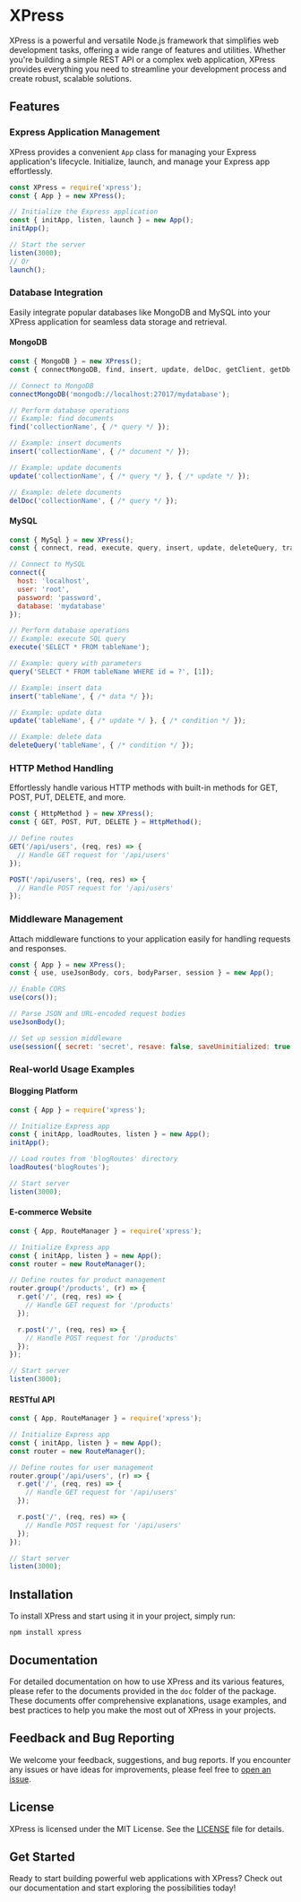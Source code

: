 # XPress

XPress is a powerful and versatile Node.js framework that simplifies web development tasks, offering a wide range of features and utilities. Whether you're building a simple REST API or a complex web application, XPress provides everything you need to streamline your development process and create robust, scalable solutions.

## Features

### Express Application Management

XPress provides a convenient `App` class for managing your Express application's lifecycle. Initialize, launch, and manage your Express app effortlessly.

```javascript
const XPress = require('xpress');
const { App } = new XPress();

// Initialize the Express application
const { initApp, listen, launch } = new App();
initApp();

// Start the server
listen(3000);
// Or
launch();
```

### Database Integration

Easily integrate popular databases like MongoDB and MySQL into your XPress application for seamless data storage and retrieval.

#### MongoDB

```javascript
const { MongoDB } = new XPress();
const { connectMongoDB, find, insert, update, delDoc, getClient, getDb, getMongoDb } = MongoDB();

// Connect to MongoDB
connectMongoDB('mongodb://localhost:27017/mydatabase');

// Perform database operations
// Example: find documents
find('collectionName', { /* query */ });

// Example: insert documents
insert('collectionName', { /* document */ });

// Example: update documents
update('collectionName', { /* query */ }, { /* update */ });

// Example: delete documents
delDoc('collectionName', { /* query */ });
```

#### MySQL

```javascript
const { MySql } = new XPress();
const { connect, read, execute, query, insert, update, deleteQuery, transaction, endConnection, getConnection } = MySql();

// Connect to MySQL
connect({
  host: 'localhost',
  user: 'root',
  password: 'password',
  database: 'mydatabase'
});

// Perform database operations
// Example: execute SQL query
execute('SELECT * FROM tableName');

// Example: query with parameters
query('SELECT * FROM tableName WHERE id = ?', [1]);

// Example: insert data
insert('tableName', { /* data */ });

// Example: update data
update('tableName', { /* update */ }, { /* condition */ });

// Example: delete data
deleteQuery('tableName', { /* condition */ });
```

### HTTP Method Handling

Effortlessly handle various HTTP methods with built-in methods for GET, POST, PUT, DELETE, and more.

```javascript
const { HttpMethod } = new XPress();
const { GET, POST, PUT, DELETE } = HttpMethod();

// Define routes
GET('/api/users', (req, res) => {
  // Handle GET request for '/api/users'
});

POST('/api/users', (req, res) => {
  // Handle POST request for '/api/users'
});
```

### Middleware Management

Attach middleware functions to your application easily for handling requests and responses.

```javascript
const { App } = new XPress();
const { use, useJsonBody, cors, bodyParser, session } = new App();

// Enable CORS
use(cors());

// Parse JSON and URL-encoded request bodies
useJsonBody();

// Set up session middleware
use(session({ secret: 'secret', resave: false, saveUninitialized: true }));
```

### Real-world Usage Examples

#### Blogging Platform

```javascript
const { App } = require('xpress');

// Initialize Express app
const { initApp, loadRoutes, listen } = new App();
initApp();

// Load routes from 'blogRoutes' directory
loadRoutes('blogRoutes');

// Start server
listen(3000);
```

#### E-commerce Website

```javascript
const { App, RouteManager } = require('xpress');

// Initialize Express app
const { initApp, listen } = new App();
const router = new RouteManager();

// Define routes for product management
router.group('/products', (r) => {
  r.get('/', (req, res) => {
    // Handle GET request for '/products'
  });

  r.post('/', (req, res) => {
    // Handle POST request for '/products'
  });
});

// Start server
listen(3000);
```

#### RESTful API

```javascript
const { App, RouteManager } = require('xpress');

// Initialize Express app
const { initApp, listen } = new App();
const router = new RouteManager();

// Define routes for user management
router.group('/api/users', (r) => {
  r.get('/', (req, res) => {
    // Handle GET request for '/api/users'
  });

  r.post('/', (req, res) => {
    // Handle POST request for '/api/users'
  });
});

// Start server
listen(3000);
```

## Installation

To install XPress and start using it in your project, simply run:

```
npm install xpress
```

## Documentation

For detailed documentation on how to use XPress and its various features, please refer to the documents provided in the `doc` folder of the package. These documents offer comprehensive explanations, usage examples, and best practices to help you make the most out of XPress in your projects.

## Feedback and Bug Reporting

We welcome your feedback, suggestions, and bug reports. If you encounter any issues or have ideas for improvements, please feel free to [open an issue](https://github.com/your-package-repo/issues).

## License

XPress is licensed under the MIT License. See the [LICENSE](LICENSE) file for details.

## Get Started

Ready to start building powerful web applications with XPress? Check out our documentation and start exploring the possibilities today!